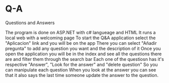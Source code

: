 # Q-A
Questions and Answers

The program is done on ASP.NET with c# langueage and HTML
It runs a local web with a welcoming page
To start the Q&A application select the "Aplicacion" link and you will be on the app
There you can select "Añadir pregunta" to add any question you want and the description of it
Once you open the application you will be in the index and see all the questions there are and filter them through the search bar
Each one of the questiosn has it's respective "Answer", "Look for the answer" and "delete question" 
So you can manipulate each question
When you look at the answer you can see that it also says the last time someone update the answer to the question.

